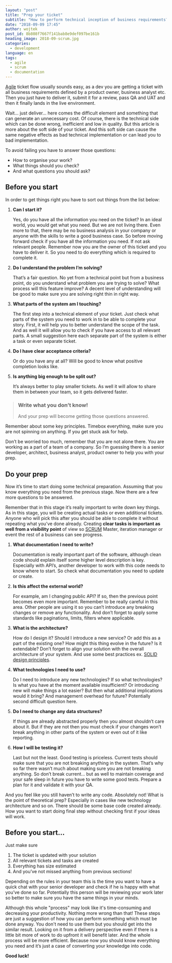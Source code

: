 ```yaml
---
layout: "post"
title: "Prep your ticket"
subtitle: "How to perform technical inception of business requirements?"
date: "2018-09-09 17:45"
author: wojtek
post_id: 8b808f7667f141bab8e9def097be161b
heading_image: 2018-09-scrum.jpg
categories: 
  - development
language: en
tags:
  - agile
  - scrum
  - documentation
---
```


[Agile](https://en.wikipedia.org/wiki/Agile_software_development) ticket flow usually sounds easy, as a dev you are getting a ticket with all business requirements defined by a product owner, business analyst etc. Then you just have to deliver it, submit it for a review, pass QA and UAT and then it finally lands in the live environment.

Wait... just deliver... here comes the difficult element and something that can generate an unnecessary cost. Of course, there is the technical side which can be done wrong, inefficient and low in quality.  But this article is more about the soft side of your ticket. And this soft side can cause the same negative effects as bad technical implementation or can lead you to bad implementation.

To avoid failing you have to answer those questions:

- How to organise your work?
- What things should you check?
- And what questions you should ask?

## Before you start

In order to get things right you have to sort out things from the list below:

1. **Can I start it?**

    Yes, do you have all the information you need on the ticket? In an ideal world, you would get what you need. But we are not living there. Even more to that, there may be no business analysis in your company or anyone with the skills to write a good business case. So before moving forward check if you have all the information you need. If not ask relevant people. Remember now you are the owner of this ticket and you have to deliver it. So you need to do everything which is required to complete it.

2. **Do I understand the problem I’m solving?**

    That’s a fair question. No yet from a technical point but from a business point, do you understand what problem you are trying to solve? What process will this feature improve? A decent level of understanding will be good to make sure you are solving right thin in right way.

3. **What parts of the system am I touching?**

    The first step into a technical element of your ticket. Just check what parts of the system you need to work in to be able to complete your story. First, it will help you to better understand the scope of the task. And as well it will allow you to check if you have access to all relevant parts. A small suggestion here each separate part of the system is either a task or even separate ticket.

4. **Do I have clear acceptance criteria?**

    Or do you have any at all? Will be good to know what positive completion looks like.

5. **Is anything big enough to be split out?**

    It’s always better to play smaller tickets. As well it will allow to share them in between your team, so it gets delivered faster.

> ### Write what you don’t know!
>
> And your prep will become getting those questions answered.

Remember about some key principles. Timebox everything, make sure you are not spinning on anything. If you get stuck ask for help.

Don’t be worried too much, remember that you are not alone there. You are working as a part of a team of a company. So I’m guessing there is a senior developer, architect, business analyst, product owner to help you with your prep.

## Do your prep

Now it’s time to start doing some technical preparation. Assuming that you know everything you need from the previous stage. Now there are a few more questions to be answered.

Remember that in this stage it’s really important to write down key things. As in this stage, you will be creating actual tasks or even additional tickets. Anyone who will pick this after you should be able to complete it without repeating what you’ve done already. Creating **clear tasks is important as well from a visibility point** of view so [SCRUM](https://en.wikipedia.org/wiki/Scrum_(software_development)) Master, iteration manager or event the rest of a business can see progress.

1. **What documentation I need to write?**

    Documentation is really important part of the software, although clean code should explain itself some higher level description is key. Especially with API’s, another developer to work with this code needs to know where to start. So check what documentation you need to update or create.

2. **Is this affect the external world?**

    For example, am I changing public API? If so, then the previous point becomes even more important. Remember to be really careful in this area. Other people are using it so you can’t introduce any breaking changes or remove any functionality. And don’t forget to apply some standards like paginations, limits, filters where applicable.

3. **What is the architecture?**

    How do I design it? Should I introduce a new service? Or add this as a part of the existing one? How might this thing evolve in the future? Is it extendable? Don’t forget to align your solution with the overall architecture of your system. And use some best practices ex. [SOLID design principles](https://stackify.com/solid-design-principles/).

4. **What technologies I need to use?**

    Do I need to introduce any new technologies? If so what technologies? Is what you have at the moment available insufficient? Or introducing new will make things a lot easier? But then what additional implications would it bring? And management overhead for future? Potentially second difficult question here.

5. **Do I need to change any data structures?**

    If things are already abstracted properly then you almost shouldn’t care about it. But if they are not then you must check if your changes won’t break anything in other parts of the system or even out of it like reporting.

6. **How I will be testing it?**

    Last but not the least. Good testing is priceless. Current tests should make sure that you are not breaking anything in the system. That’s why so far there wasn’t much about making sure you are not breaking anything. So don’t break current… but as well to maintain coverage and your safe sleep in future you have to write some good tests. Prepare a plan for it and validate it with your QA.

And you feel like you still haven’t to write any code. Absolutely not! What is the point of theoretical prep? Especially in cases like new technology architecture and so on. There should be some base code created already. How you want to start doing final step without checking first if your ideas will work.

## Before you start...

Just make sure

1. The ticket is updated with your solution
2. All relevant tickets and tasks are created
3. Everything has size estimated
4. And you’ve not missed anything from previous sections!

Depending on the rules in your team this is the time you want to have a quick chat with your senior developer and check if he is happy with what you’ve done so far. Potentially this person will be reviewing your work later so better to make sure you have the same things in your minds.

Although this whole "process" may look like it's time-consuming and decreasing your productivity. Nothing more wrong than that! These steps are just a suggestion of how you can perform something which must be done anyway. You don't need to use them but you should get into the similar result. Looking on it from a delivery perspective even if there is a little bit more of work to do upfront it will benefit later. And the whole process will be more efficient. Because now you should know everything you need and it’s just a case of converting your knowledge into code.

**Good luck!**
